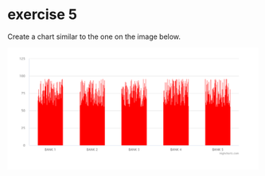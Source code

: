 # exercise 5

Create a chart similar to the one on the image below.

![exercise-5.png](exercise-5.png)